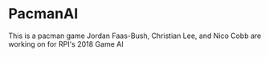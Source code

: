 # PacmanAI
This is a pacman game Jordan Faas-Bush, Christian Lee, and Nico Cobb are working on for RPI's 2018 Game AI
